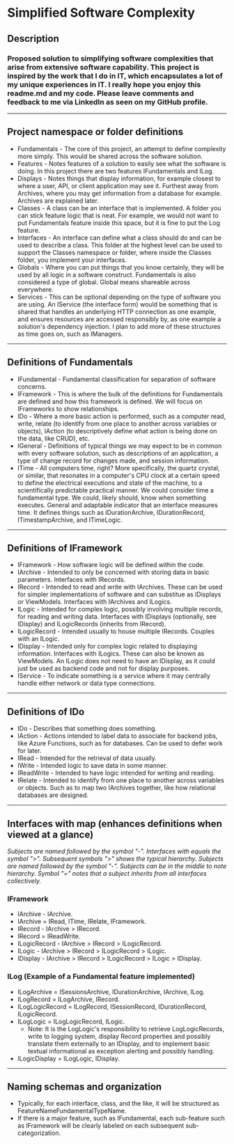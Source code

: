 # Simplified Software Complexity
## Description
### Proposed solution to simplifying software complexities that arise from extensive software capability. This project is inspired by the work that I do in IT, which encapsulates a lot of my unique experiences in IT. I really hope you enjoy this readme.md and my code. Please leave comments and feedback to me via LinkedIn as seen on my GitHub profile.
---
## Project namespace or folder definitions
* Fundamentals - The core of this project, an attempt to define complexity more simply. This would be shared across the software solution.
* Features - Notes features of a solution to easily see what the software is doing. In this project there are two features IFundamentals and ILog.
* Displays  - Notes things that display information, for example closest to where a user, API, or client application may see it. Furthest away from Archives, where you may get information from a database for example. Archives are explained later.
* Classes - A class can be an interface that is implemented. A folder you can stick feature logic that is neat. For example, we would not want to put Fundamentals feature inside this space, but it is fine to put the Log feature.
* Interfaces - An interface can define what a class should do and can be used to describe a class. This folder at the highest level can be used to support the Classes namespace or folder, where inside the Classes folder, you implement your interfaces.
* Globals - Where you can put things that you know certainly, they will be used by all logic in a software construct. Fundamentals is also considered a type of global. Global means shareable across everywhere.
* Services - This can be optional depending on the type of software you are using. An IService (the interface form) would be something that is shared that handles an underlying HTTP connection as one example, and ensures resources are accessed responsibly by, as one example a solution's dependency injection. I plan to add more of these structures as time goes on, such as IManagers.
---
## Definitions of Fundamentals
* IFundamental - Fundamental classification for separation of software concerns.
* IFramework - This is where the bulk of the definitions for Fundamentals are defined and how this framework is defined. We will focus on IFrameworks to show relationships.
* IDo - Where a more basic action is performed, such as a computer read, write, relate (to identify from one place to another across variables or objects), IAction (to descriptively define what action is being done on the data, like CRUD), etc.
* IGeneral - Definitions of typical things we may expect to be in common with every software solution, such as descriptions of an application, a type of change record for changes made, and session information.
* ITime - All computers time, right? More specifically, the quartz crystal, or similar, that resonates in a computer's CPU clock at a certain speed to define the electrical executions and state of the machine, to a scientifically predictable practical manner. We could consider time a fundamental type. We could, likely should, know when something executes. General and adaptable indicator that an interface measures time. It defines things such as IDurationArchive, IDurationRecord, ITimestampArchive, and ITimeLogic.
---
## Definitions of IFramework
* IFramework - How software logic will be defined within the code.
* IArchive - Intended to only be concerned with storing data in basic parameters. Interfaces with IRecords.
* IRecord - Intended to read and write with IArchives. These can be used for simpler implementations of software and can substitue as IDisplays or ViewModels. Interfaces with IArchives and ILogics.
* ILogic - Intended for complex logic, possibly involving multiple records, for reading and writing data. Interfaces with IDisplays (optionally, see IDisplay) and ILogicRecords (inherits from IRecord).
* ILogicRecord - Intended usually to house multiple IRecords. Couples with an ILogic.
* IDisplay - Intended only for complex logic related to displaying information. Interfaces with ILogics. These can also be known as ViewModels. An ILogic does not need to have an IDisplay, as it could just be used as backend code and not for display purposes.
* IService - To indicate something is a service where it may centrally handle either network or data type connections.
---
## Definitions of IDo
* IDo - Describes that something does something.
* IAction - Actions intended to label data to associate for backend jobs, like Azure Functions, such as for databases. Can be used to defer work for later.
* IRead - Intended for the retrieval of data usually.
* IWrite - Intended logic to save data in some manner.
* IReadWrite - Intended to have logic intended for writing and reading.
* IRelate - Intended to identify from one place to another across variables or objects. Such as to map two IArchives together, like how relational databases are designed.
---
## Interfaces with map (enhances definitions when viewed at a glance)
*Subjects are named followed by the symbol "-". Interfaces with equals the symbol ">". Subsequent symbols ">" shows the typical hierarchy. Subjects are named followed by the symbol "-". Subjects can be in the middle to note hierarchy. Symbol "=" notes that a subject inherits from all interfaces collectively.*  
### IFramework
* IArchive - IArchive.
* IArchive = IRead, ITime, IRelate, IFramework.
* IRecord - IArchive > IRecord.
* IRecord = IReadWrite.
* ILogicRecord - IArchive > IRecord > ILogicRecord.
* ILogic - IArchive > IRecord > ILogicRecord > ILogic.
* IDisplay - IArchive > IRecord > ILogicRecord > ILogic > IDisplay.
### ILog (Example of a Fundamental feature implemented)
* ILogArchive = ISessionsArchive, IDurationArchive, IArchive, ILog.
* ILogRecord = ILogArchive, IRecord.
* ILogLogicRecord = ILogRecord, ISessionRecord, IDurationRecord, ILogicRecord.
* ILogLogic = ILogLogicRecord, ILogic. 
  * Note: It is the LogLogic's responsibility to retrieve LogLogicRecords, write to logging system, display Record properties and possibly translate them externally to an IDisplay, and to implement basic textual informational as exception alerting and possibly handling.
* ILogicDisplay = ILogLogic, IDisplay.
---
## Naming schemas and organization
* Typically, for each interface, class, and the like, it will be structured as FeatureNameFundamentalTypeName.
* If there is a major feature, such as IFundamental, each sub-feature such as IFramework will be clearly labeled on each subsequent sub-categorization.

